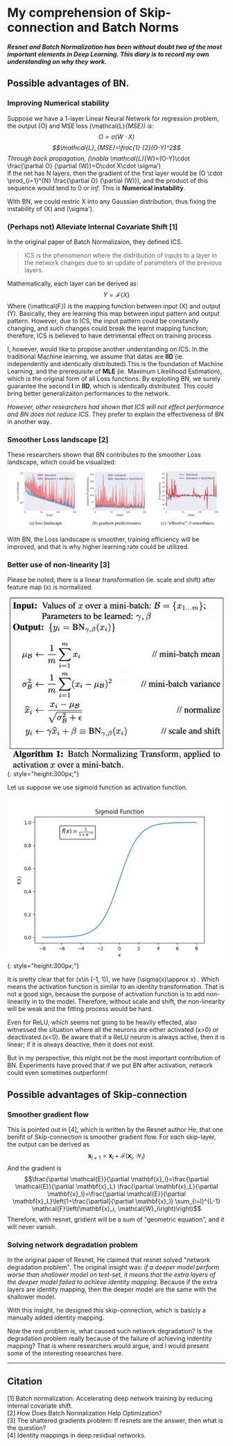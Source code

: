 # __My comprehension of Skip-connection and Batch Norms__
***Resnet and Batch Normalization has been without doubt two of the most important elements in Deep Learning. This diary is to record my own understanding on why they work.***

## __Possible advantages of BN.__
### **Improving Numerical stability**

Suppose we have a 1-layer Linear Neural Network for regression problem, the output \(O\) and MSE loss \(\mathcal{L}_{MSE}\) is:
$$O=\sigma(W \cdot X)$$ $$\mathcal{L}_{MSE}=\frac{1} {2}(O-Y)^2$$
Through back propagation, \(\nabla \mathcal{L}_{W}=(O-Y)\cdot \frac{\partial O} {\partial (W)}=O\cdot X\cdot \sigma'\)  
If the net has N layers, then the gradient of the first layer would be \(O \cdot \prod_{i=1}^{N} \frac{\partial O} {\partial (W)}\), and the product of this sequence would tend to 0 or _inf_. This is __Numerical instability__.

With BN, we could restric X into any Gaussian distribution, thus fixing the instability of \(X\) and \(\sigma'\).

### **(Perhaps not) Alleviate Internal Covariate Shift** [1]
In the original paper of Batch Normalizaion, they defined ICS.


>ICS is the phenomenon where the distribution of inputs to a layer in the network changes due to an update of parameters of the previous layers.


Mathematically, each layer can be derived as:  $$Y = \mathcal{F}\{X\}$$
Where \(\mathcal{F}\) is the mapping function between input \(X\) and output \(Y\). Basically, they are learning this map between input pattern and output pattern. However, due to ICS, the input pattern could be constantly changing, and such changes could break the learnt mapping function; therefore, ICS is believed to have detrimental effect on training process.

I, however, would like to propose another understanding on ICS. In the traditional Machine learning, we assume that datas are __IID__ (ie. independently and identically distributed).This is the foundation of Machine Learning, and the prerequisite of __MLE__ (ie. Maximum Likelihood Estimation), which is the original form of all Loss functions. By exploiting BN, we surely guarantee the second __I__ in __IID__, which is identically distributed. This could bring better generalizaiton performances to the network.

_However, other researchers had shown that ICS will not effect performance and BN does not reduce ICS._ They prefer to explain the effectiveness of BN in another way.

### **Smoother Loss landscape** [2]
These researchers shown that BN contributes to the smoother Loss landscape, which could be visualized:
![](Landscape.png)

With BN, the Loss landscape is smoother, training efficiency will be improved, and that is why higher learning rate could be utilized. 

### **Better use of non-linearity** [3]

Please be noted, there is a linear transformation (ie. scale and shift) after feature map \(x\) is normalized.


![](BN.png){: style="height:300px;"}


Let us suppose we use sigmoid function as activation function.

![](sigmoid-function.png){: style="height:300px;"}

It is pretty clear that for \(x\in (-1, 1)\), we have \(\sigma(x)\approx x\) . Which means the activation function is similar to an identity transformation. That is not a good sign, because the purpose of activation function is to add non-linearity in to the model. Therefore, without scale and shift, the non-linearity will be weak and the fitting process would be hard.

Even for ReLU, which seems not going to be heavily effected, also witnessed the situation where all the neurons are either activated \(x>0\) or deactivated \(x<0\). Be aware that if a ReLU neuron is always active, then it is linear; if it is always deactive, then it does not exist.

But in my perspective, this might not be the most important contribution of BN. Experiments have proved that if we put BN after activation, network could even sometimes outperform!

## **Possible advantages of Skip-connection**

### **Smoother gradient flow**
This is pointed out in [4], which is written by the Resnet author He, that one benifit of Skip-connection is smoother gradient flow. For each skip-layer, the output can be derived as $$\mathbf{x}_{l+1}=\mathbf{x}_l+\mathcal{F}\left(\mathbf{x}_l, \mathcal{W}_l\right)$$ And the gradient is $$\frac{\partial \mathcal{E}}{\partial \mathbf{x}_l}=\frac{\partial \mathcal{E}}{\partial \mathbf{x}_L} \frac{\partial \mathbf{x}_L}{\partial \mathbf{x}_l}=\frac{\partial \mathcal{E}}{\partial \mathbf{x}_L}\left(1+\frac{\partial}{\partial \mathbf{x}_l} \sum_{i=l}^{L-1} \mathcal{F}\left(\mathbf{x}_i, \mathcal{W}_i\right)\right)$$
Therefore, with resnet, gridient will be a sum of "geometric equation", and it will never vanish.

### **Solving network degradation problem**
In the original paper of Resnet, He claimed that resnet solved "network degradation problem". The original insight was: _if a deeper model perform worse than shallower model on test-set, it means that the extra layers of the deeper model failed to achieve identity mapping._ Because if the extra layers are identity mapping, then the deeper model are the same with the shallower model.

With this insight, he designed this skip-connection, which is basicly a manually added identity mapping.

Now the real problem is, what caused such network degradation? Is the degradation problem really because of the failure of achieving indentity mapping? That is where researchers would argue, and I would present some of the interesting researches here.

****


## Citation
[1] Batch normalization: Accelerating deep network training by reducing internal covariate shift.  
[2] How Does Batch Normalization Help Optimization?  
[3] The shattered gradients problem: If resnets are the answer, then what is the question?  
[4] Identity mappings in deep residual networks.